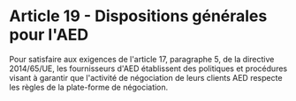 # Article 19 - Dispositions générales pour l'AED


Pour satisfaire aux exigences de l'article 17, paragraphe 5, de la directive 2014/65/UE, les fournisseurs d'AED établissent des politiques et procédures visant à garantir que l'activité de négociation de leurs clients AED respecte les règles de la plate-forme de négociation.
